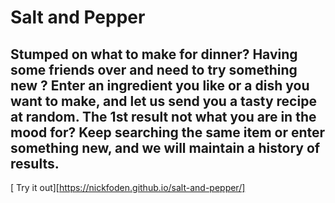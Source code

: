 # Salt and Pepper

## Stumped on what to make for dinner? Having some friends over and need to try something new ? Enter an ingredient you like or a dish you want to make, and let us send you a tasty recipe at random. The 1st result not what you are in the mood for? Keep searching the same item or enter something new, and we will maintain a history of results.

[ Try it out][https://nickfoden.github.io/salt-and-pepper/]
